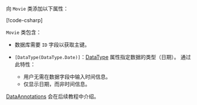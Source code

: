 <!-- THIS INCLUDE USED BY MVC AND RP -->
向 `Movie` 类添加以下属性：

[!code-csharp[](~/tutorials/razor-pages/razor-pages-start/sample/RazorPagesMovie22/Models/Movie.cs?name=snippet1)]

`Movie` 类包含：

* 数据库需要 `ID` 字段以获取主键。
* `[DataType(DataType.Date)]`：[DataType](/dotnet/api/microsoft.aspnetcore.mvc.dataannotations.internal.datatypeattributeadapter) 属性指定数据的类型（日期）。 通过此特性：

  * 用户无需在数据字段中输入时间信息。
  * 仅显示日期，而非时间信息。

[DataAnnotations](/dotnet/api/system.componentmodel.dataannotations) 会在后续教程中介绍。
